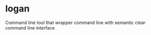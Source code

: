 logan
=====

Command line tool that wrapper command line with semantic clear command line interface 
